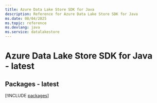 ```yaml
---
title: Azure Data Lake Store SDK for Java
description: Reference for Azure Data Lake Store SDK for Java
ms.date: 08/04/2025
ms.topic: reference
ms.devlang: java
ms.service: datalakestore
---
```

# Azure Data Lake Store SDK for Java - latest
## Packages - latest
[!INCLUDE [packages](data-lake-store-index.md)]